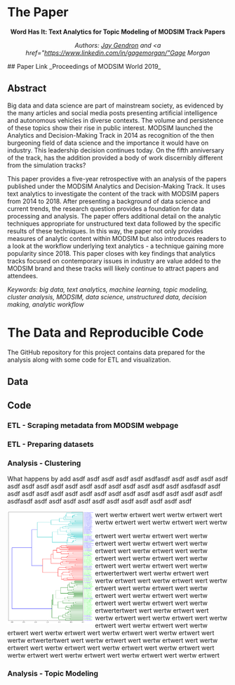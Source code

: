 # The Paper

<center>
  <strong>Word Has It: Text Analytics for Topic Modeling of MODSIM Track Papers</strong>

<i>Authors: <a href="https://www.linkedin.com/in/jaygendron/">Jay Gendron</a>
  and <a href="https://www.linkedin.com/in/gagemorgan/"Gage Morgan</a></i>
</center>
## Paper Link
_Proceedings of MODSIM World 2019_

## Abstract

Big data and data science are part of mainstream society, as evidenced by the many articles and social media posts presenting artificial intelligence and autonomous vehicles in diverse contexts. The volume and persistence of these topics show their rise in public interest. MODSIM launched the Analytics and Decision-Making Track in 2014 as recognition of the then burgeoning field of data science and the importance it would have on industry. This leadership decision continues today. On the fifth anniversary of the track, has the addition provided a body of work discernibly different from the simulation tracks?

This paper provides a five-year retrospective with an analysis of the papers published under the MODSIM Analytics and Decision-Making Track. It uses text analytics to investigate the content of the track with MODSIM papers from 2014 to 2018. After presenting a background of data science and current trends, the research question provides a foundation for data processing and analysis. The paper offers additional detail on the analytic techniques appropriate for unstructured text data followed by the specific results of these techniques. In this way, the paper not only provides measures of analytic content within MODSIM but also introduces readers to a look at the workflow underlying text analytics - a technique gaining more popularity since 2018. This paper closes with key findings that analytics tracks focused on contemporary issues in industry are value added to the MODSIM brand and these tracks will likely continue to attract papers and attendees.

_Keywords: big data, text analytics, machine learning, topic modeling, cluster analysis, MODSIM, data science, unstructured data, decision making, analytic workflow_

# The Data and Reproducible Code

The GitHub repository for this project contains data prepared for the analysis along with some code for ETL and visualization.

## Data


## Code

### ETL - Scraping metadata from MODSIM webpage

### ETL - Preparing datasets

### Analysis - Clustering

What happens by add
asdf
asdf
asdf
asdf
asdf
asdfasdf
asdf
asdf
asdf
asdf
asdf
asdf
asdf
asdf
asdf
asdf
asdf
asdf
asdf
asdf
asdf
asdf
asdfasdf
asdf
asdf
asdf
asdf
asdf
asdf
asdf
asdf
asdf
asdf
asdf
asdf
asdf
asdf
asdf
asdf
asdfasdf
asdf
asdf
asdf
asdf
asdf
asdf
asdf
asdf
asdf
asdf
asdf


<img src="./images/6b_cossim-bigram.png" align="left" width="200" >

wert
wertw
ertwert
wert
wertw
ertwert
wert
wertw
ertwert
wert
wertw
ertwert
wert
wertw

ertwert wert
wertw
ertwert
wert
wertw
ertwert
wert
wertw
ertwert
wert
wertw
ertwert
wert
wertw
ertwert
wert
wertw
ertwert
wert
wertw
ertwert
wert
wertw
ertwert
wert
wertw
ertwert
wert
wertw
ertwertertwert wert
wertw
ertwert
wert
wertw
ertwert
wert
wertw
ertwert
wert
wertw
ertwert
wert
wertw
ertwert
wert
wertw
ertwert
wert
wertw
ertwert
wert
wertw
ertwert
wert
wertw
ertwert
wert
wertw
ertwertertwert wert
wertw
ertwert
wert
wertw
ertwert
wert
wertw
ertwert
wert
wertw
ertwert
wert
wertw
ertwert
wert
wertw
ertwert
wert
wertw
ertwert
wert
wertw
ertwert
wert
wertw
ertwert
wert
wertw
ertwertertwert wert
wertw
ertwert
wert
wertw
ertwert
wert
wertw
ertwert
wert
wertw
ertwert
wert
wertw
ertwert
wert
wertw
ertwert
wert
wertw
ertwert
wert
wertw
ertwert
wert
wertw
ertwert
wert
wertw
ertwert


### Analysis - Topic Modeling

